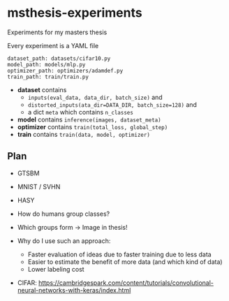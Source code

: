 # msthesis-experiments
Experiments for my masters thesis

Every experiment is a YAML file

```
dataset_path: datasets/cifar10.py
model_path: models/mlp.py
optimizer_path: optimizers/adamdef.py
train_path: train/train.py
```

* **dataset** contains
    * `inputs(eval_data, data_dir, batch_size)` and
    * `distorted_inputs(ata_dir=DATA_DIR, batch_size=128)` and
    * a dict `meta` which contains `n_classes`
* **model** contains `inference(images, dataset_meta)`
* **optimizer** contains `train(total_loss, global_step)`
* **train** contains `train(data, model, optimizer)`

## Plan

* GTSBM
* MNIST / SVHN
* HASY
* How do humans group classes?
* Which groups form -> Image in thesis!
* Why do I use such an approach:
    - Faster evaluation of ideas due to faster training due to less data
    - Easier to estimate the benefit of more data (and which kind of data)
    - Lower labeling cost


* CIFAR: https://cambridgespark.com/content/tutorials/convolutional-neural-networks-with-keras/index.html